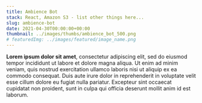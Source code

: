 ```yaml
---
title: Ambience Bot
stack: React, Amazon S3 - list other things here...
slug: ambience-bot
date: 2021-04-30T00:00:00+00:00
thumbnail: ../images/thumbs/ambience_bot_500.png
# featuredImg: ../images/featured/image_name.png
---
```


**Lorem ipsum dolor sit amet**, consectetur adipiscing elit, sed do eiusmod tempor incididunt ut labore et dolore magna aliqua. Ut enim ad minim veniam, quis nostrud exercitation ullamco laboris nisi ut aliquip ex ea commodo consequat. Duis aute irure dolor in reprehenderit in voluptate velit esse cillum dolore eu fugiat nulla pariatur. Excepteur sint occaecat cupidatat non proident, sunt in culpa qui officia deserunt mollit anim id est laborum.